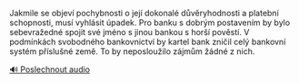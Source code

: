 
Jakmile se objeví pochybnosti o její dokonalé důvěryhodnosti a platební schopnosti, musí vyhlásit úpadek. Pro banku s dobrým postavením by bylo sebevražedné spojit své jméno s jinou bankou s horší pověstí. V podmínkách svobodného bankovnictví by kartel bank zničil celý bankovní systém příslušné země. To by neposloužilo zájmům žádné z nich.

[🔊 Poslechnout audio](/data/7-paragraphs/audio/chapter_83/para_004-Jakmile-se-objev-pochybnosti-o-jej-dokonal-dv.mp3)
